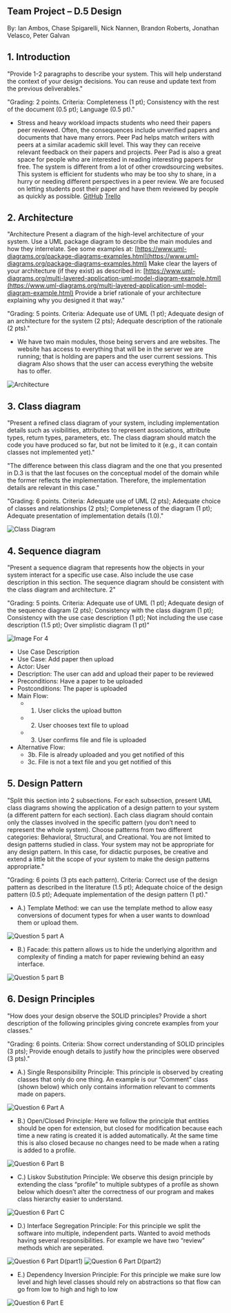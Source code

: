 ## Team Project – D.5 Design
By: Ian Ambos, Chase Spigarelli, Nick Nannen, Brandon Roberts, Jonathan Velasco, Peter Galvan

## 1. Introduction

  "Provide 1-2 paragraphs to describe your system. This will help understand the context of your design decisions. 
 You can reuse and update text from the previous deliverables."

  "Grading: 2 points. Criteria: Completeness (1 pt); Consistency with the rest of the document (0.5 pt); Language (0.5 pt)."

- Stress and heavy workload impacts students who need their papers peer reviewed. Often, the consequences include unverified papers and 
documents that have many errors. Peer Pad helps match writers with peers at a similar academic skill level. This way they can receive 
relevant feedback on their papers and projects. Peer Pad is also a great space for people who are interested in reading interesting 
papers for free. The system is different from a lot of other crowdsourcing websites. This system is efficient for students who may be
too shy to share, in a hurry or needing different perspectives in a peer review. We are focused on letting students post their paper and
have them reviewed by people as quickly as possible.
[GitHub](https://github.com/xlilos/CS386-Group2) 
[Trello](https://trello.com/b/D3BnK0n7/peer-pad)

## 2. Architecture

  "Architecture Present a diagram of the high-level architecture of your system. Use a UML package diagram to describe the main modules and 
how they interrelate. See some examples at: [https://www.uml-diagrams.org/package-diagrams-examples.html](https://www.uml-diagrams.org/package-diagrams-examples.html)
Make clear the layers of your architecture (if they exist) as described in: 
[https://www.uml-diagrams.org/multi-layered-application-uml-model-diagram-example.html](https://www.uml-diagrams.org/multi-layered-application-uml-model-diagram-example.html)
Provide a brief rationale of your architecture explaining why you designed it that way."


  "Grading: 5 points. Criteria: Adequate use of UML (1 pt); Adequate design of an architecture for the system (2 pts); 
Adequate description of the rationale (2 pts)."

- We have two main modules, those being servers and are websites. The website has access to everything that will be in the server 
we are running; that is holding are papers and the user current sessions. This diagram Also shows that the user can access 
everything the website has to offer.

![Architecture](https://github.com/xlilos/CS386-Group2/blob/main/deliverables/Media/Deliv_5_Architecture.png)

## 3. Class diagram

  "Present a refined class diagram of your system, including implementation details such as visibilities, attributes to represent
associations, attribute types, return types, parameters, etc. The class diagram should match the code you have produced so far, 
but not be limited to it (e.g., it can contain classes not implemented yet)."

  "The difference between this class diagram and the one that you presented in D.3 is that the last focuses on the conceptual model 
of the domain while the former reflects the implementation. Therefore, the implementation details are relevant in this case."

  "Grading: 6 points. Criteria: Adequate use of UML (2 pts); Adequate choice of classes and relationships (2 pts); Completeness of 
the diagram (1 pt); Adequate presentation of implementation details (1.0)."

![Class Diagram](https://github.com/xlilos/CS386-Group2/blob/main/deliverables/Media/Deliv_5_Class%20diagram.png)

## 4. Sequence diagram

  "Present a sequence diagram that represents how the objects in your system interact for a specific use case. Also include the use 
case description in this section. The sequence diagram should be consistent with the class diagram and architecture. 2"

  "Grading: 5 points. Criteria: Adequate use of UML (1 pt); Adequate design of the sequence diagram (2 pts); Consistency with the 
class diagram (1 pt); Consistency with the use case description (1 pt); Not including the use case description (1.5 pt); 
Over simplistic diagram (1 pt)"

![Image For 4](https://github.com/xlilos/CS386-Group2/blob/main/deliverables/Media/D5Q4.PNG)

- Use Case Description
- Use Case: Add paper then upload
- Actor: User
- Description: The user can add and upload their paper to be reviewed
- Preconditions: Have a paper to be uploaded
- Postconditions: The paper is uploaded
- Main Flow:
  - 1. User clicks the upload button
  - 2. User chooses text file to upload
  - 3. User confirms file and file is uploaded
- Alternative Flow:
  - 3b. File is already uploaded and you get notified of this
  - 3c. File is not a text file and you get notified of this 

## 5. Design Pattern

  "Split this section into 2 subsections. For each subsection, present UML class diagrams showing the application of a design 
pattern to your system (a different pattern for each section). Each class diagram should contain only the classes involved in 
the specific pattern (you don’t need to represent the whole system). Choose patterns from two different categories: Behavioral, 
Structural, and Creational. You are not limited to design patterns studied in class. Your system may not be appropriate for any 
design pattern. In this case, for didactic purposes, be creative and extend a little bit the scope of your system to make the 
design patterns appropriate."

  "Grading: 6 points (3 pts each pattern). Criteria: Correct use of the design pattern as described in the literature (1.5 pt); 
Adequate choice of the design pattern (0.5 pt); Adequate implementation of the design pattern (1 pt)."

- A.) Template Method: we can use the template method to allow easy conversions of document types for when a user wants to download them or upload them.

![Question 5 part A](https://github.com/xlilos/CS386-Group2/blob/main/deliverables/Media/Deliv_5_Q.5a.png)

- B.) Facade: this pattern allows us to hide the underlying algorithm and complexity of finding a match for paper reviewing behind an easy interface.

![Question 5 part B](https://github.com/xlilos/CS386-Group2/blob/main/deliverables/Media/Deliv_5_Q.5b.png)

## 6. Design Principles

  "How does your design observe the SOLID principles? Provide a short description of the following principles giving concrete 
examples from your classes."

  "Grading: 6 points. Criteria: Show correct understanding of SOLID principles (3 pts); Provide enough details to justify how 
the principles were observed (3 pts)."

- A.) Single Responsibility Principle: This principle is observed by creating classes that only do one thing. An example is our “Comment” class (shown below) which only 
contains information relevant to comments made on papers.

![Question 6 Part A](https://github.com/xlilos/CS386-Group2/blob/main/deliverables/Media/D.5Question6PartA.png)

- B.) Open/Closed Principle:  Here we follow the principle that entities should be open for extension, but closed for modification because each time a new rating is 
created it is added automatically. At the same time this is also closed because no changes need to be made when a rating is added to a profile.

![Question 6 Part B](https://github.com/xlilos/CS386-Group2/blob/main/deliverables/Media/D.5Question6PartB.png)

- C.) Liskov Substitution Principle: We observe this design principle by extending the class “profile” to multiple subtypes of a profile as shown below which doesn’t alter 
the correctness of our program and makes class hierarchy easier to understand.

![Question 6 Part C](https://github.com/xlilos/CS386-Group2/blob/main/deliverables/Media/D.5Question6PartC.png)

- D.) Interface Segregation Principle: For this principle we split the software into multiple, independent parts. Wanted to avoid methods having several responsibilities. For example we have two “review” methods which are seperated.

![Question 6 Part D(part1)](https://github.com/xlilos/CS386-Group2/blob/main/deliverables/Media/D.5Question6PartD(Part1).png)
![Question 6 Part D(part2)](https://github.com/xlilos/CS386-Group2/blob/main/deliverables/Media/D.5Question6PartD(Part2).png)


- E.) Dependency Inversion Principle: For this principle we make sure low level and high level classes should rely on abstractions so that flow can go from low to high 
and high to low

![Question 6 Part E](https://github.com/xlilos/CS386-Group2/blob/main/deliverables/Media/D.5Question6PartE.png)
